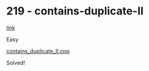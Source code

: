 # 219 - contains-duplicate-II

[link](https://leetcode.com/problems/contains-duplicate-ii/)

Easy

[contains_duplicate_II.cpp](contains_duplicate_II.cpp)

Solved!